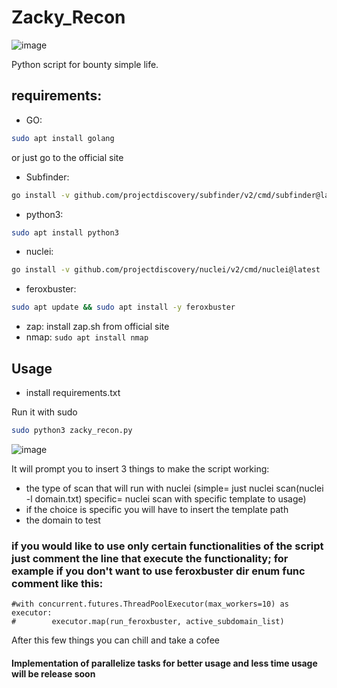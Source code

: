 # Zacky_Recon

![image](https://github.com/Gesus-del/Zacky_Recon/assets/79453866/456bf74e-c6ec-4cd3-aafb-bfcc955dd5e1)


Python script for bounty simple life.

## requirements:


* GO:
```bash
sudo apt install golang
```
or just go to the official site
* Subfinder:
```bash
go install -v github.com/projectdiscovery/subfinder/v2/cmd/subfinder@latest
```
* python3:
```bash
sudo apt install python3
```
* nuclei:
```bash
go install -v github.com/projectdiscovery/nuclei/v2/cmd/nuclei@latest
```
* feroxbuster:
```bash
sudo apt update && sudo apt install -y feroxbuster
```
* zap: install zap.sh from official site
* nmap: ```sudo apt install nmap```
## Usage

* install requirements.txt

Run it with sudo

```bash
sudo python3 zacky_recon.py
```
![image](https://github.com/Gesus-del/Zacky_Recon/assets/79453866/baf009f7-e3f9-4836-a4dc-d15349c21a3d)

It will prompt you to insert 3 things to make the script working:
* the type of scan that will run with nuclei (simple= just nuclei scan(nuclei -l domain.txt) specific= nuclei scan with specific template to usage)
* if the choice is specific you will have to insert the template path
* the domain to test

### if you would like to use only certain functionalities of the script just comment the line that execute the functionality; for example if you don't want to use feroxbuster dir enum func comment like this:

```
#with concurrent.futures.ThreadPoolExecutor(max_workers=10) as executor:
#        executor.map(run_feroxbuster, active_subdomain_list)
```

After this few things you can chill and take a cofee

#### Implementation of parallelize tasks for better usage and less time usage will be release soon
